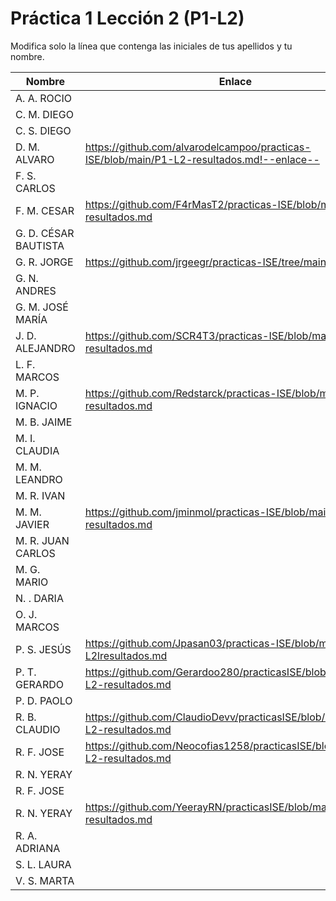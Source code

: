 # Práctica 1 Lección 2 (P1-L2)

Modifica solo la línea que contenga las iniciales de tus apellidos y tu nombre.

| Nombre       | Enlace                                                                   |
| --------------- | ---------------------------------------------------------- |
| A. A. ROCIO | <!--enlace-->                                                           |
| C. M. DIEGO | <!--enlace-->                                                           |
| C. S. DIEGO | <!--enlace-->                                                           |
| D. M. ALVARO | <https://github.com/alvarodelcampoo/practicas-ISE/blob/main/P1-L2-resultados.md!--enlace-->                                                           |
| F. S. CARLOS | <!--enlace-->                                                           |
| F. M. CESAR | https://github.com/F4rMasT2/practicas-ISE/blob/main/P1-L2-resultados.md                                                           |
| G. D. CÉSAR BAUTISTA | <!--enlace-->                                                           |
| G. R. JORGE | https://github.com/jrgeegr/practicas-ISE/tree/main/P1-L2                                                           |
| G. N. ANDRES | <!--enlace-->                                                           |
| G. M. JOSÉ MARÍA | <!--enlace-->                                                           |
| J. D. ALEJANDRO | <!--enlace-->https://github.com/SCR4T3/practicas-ISE/blob/main/P1-L2-resultados.md                                                           |
| L. F. MARCOS | <!--enlace-->                                                           |
| M. P. IGNACIO | https://github.com/Redstarck/practicas-ISE/blob/main/P1-L2-resultados.md |
| M. B. JAIME | <!--enlace-->                                                           |
| M. I. CLAUDIA | <!--enlace-->                                                           |
| M. M. LEANDRO | <!--enlace-->                                                           |
| M. R. IVAN | <!--enlace-->                                                           |
| M. M. JAVIER | https://github.com/jminmol/practicas-ISE/blob/main/P1-L2-resultados.md                                                        |
| M. R. JUAN CARLOS | <!--enlace-->                                                           |
| M. G. MARIO | <!--enlace-->                                                           |
| N. . DARIA | <!--enlace-->                                                           |
| O. J. MARCOS | <!--enlace-->                                                           |
| P. S. JESÚS | https://github.com/Jpasan03/practicas-ISE/blob/main/P1-L2lresultados.md                                                           |
| P. T. GERARDO | https://github.com/Gerardoo280/practicasISE/blob/main/P1-L2-resultados.md   |
| P. D. PAOLO | <!--enlace-->                                                           |
| R. B. CLAUDIO | https://github.com/ClaudioDevv/practicasISE/blob/main/P1-L2-resultados.md  |
| R. F. JOSE | https://github.com/Neocofias1258/practicasISE/blob/main/P1-L2-resultados.md |
| R. N. YERAY | <!--enlace-->                                                           |
| R. F. JOSE | <!--enlace-->                                                           |
| R. N. YERAY | https://github.com/YeerayRN/practicasISE/blob/main/P1-L2-resultados.md |
| R. A. ADRIANA | <!--enlace-->                                                           |
| S. L. LAURA | <!--enlace-->                                                           |
| V. S. MARTA | <!--enlace-->                                                           |
